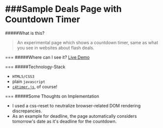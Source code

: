 ###Sample Deals Page with Countdown Timer
===

#####What is this?
> An experimental page which shows a countdown timer, same as what you see in websites about flash deals.

===
#####Where can I see it?
[Live Demo](http://alexcera.github.io/sample-deals-page/)

===
#####Technology-Stack
* `HTML5/CSS3`
* plain `javascript`
* [`c4timer.js`](https://github.com/alexcera/c4timer.js), of course! 

===
#####Some Thoughts on Implementation
* I used a css-reset to neutralize browser-related DOM rendering discrepancies.
* As an example for deadline, the page automatically considers tomorrow's date as it's deadline for the countdown.
